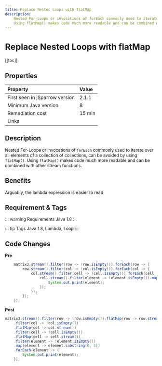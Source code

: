 ```yaml
---
title: Replace Nested Loops with flatMap
description:
    Nested For-Loops or invocations of forEach commonly used to iterate over all elements of a collection of collections, can be avoided by using flatMap(). 
    Using flatMap() makes code much more readable and can be combined with other stream functions.
---
```


# Replace Nested Loops with flatMap

[[toc]]

## Properties

| Property                        | Value |
|:------------------------------- |:----- |
| First seen in jSparrow version  | 2.1.1 |
| Minimum Java version            | 8     |
| Remediation cost                | 15 min |
| Links                           |       |

## Description

Nested For-Loops or invocations of `forEach` commonly used to iterate over all elements of a collection of collections, can be avoided by using `flatMap()`. 
Using `flatMap()` makes code much more readable and can be combined with other stream functions.

## Benefits
Arguably, the lambda expression is easier to read.

## Requirement & Tags

::: warning Requirements
Java 1.8
:::

::: tip Tags
Java 1.8, Lambda, Loop
:::

## Code Changes

__Pre__
```java
    matrix3.stream().filter(row -> !row.isEmpty()).forEach(row -> {
        row.stream().filter(col -> !col.isEmpty()).forEach(col -> {
            col.stream().filter(cell -> !cell.isEmpty()).forEach(cell -> {
                cell.stream().filter(element -> !element.isEmpty()).map(element -> element.substring(0, 1)).forEach(element -> {
                    System.out.print(element);
                });
            });
        });
    });
```

__Post__
```java
matrix3.stream().filter(row -> !row.isEmpty()).flatMap(row -> row.stream())
    .filter(col -> !col.isEmpty())
    .flatMap(col -> col.stream())
    .filter(cell -> !cell.isEmpty())
    .flatMap(cell -> cell.stream())
    .filter(element -> !element.isEmpty())
    .map(element -> element.substring(0, 1))
    .forEach(element -> {
        System.out.print(element);
    });
```